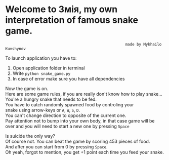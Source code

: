 **Welcome to Змія, my own interpretation of famous snake game.**
=
                                                         made by Mykhailo Kuvshynov

To launch application you have to: 
1. Open application folder in terminal 
2. Write `python snake_game.py` 
3. In case of error make sure you have all dependencies 

Now the game is on. \
Here are some game rules, if you are really don't know how to play snake... \
You're a hungry snake that needs to be fed. \
You have to catch randomly spawned food by controling your \
snake using arrow-keys or `A`, `W`, `S`, `D`.\
 You can't change direction to opposite of the current one. \
Pay attention not to bump into your own body, in that case game will be \
over and you will need to start a new one by pressing `Space`
   
Is suicide the only way? \
Of course not. You can beat the game by scoring 453 pieces of food. \
And after you can start from 0 by pressing `Space`. \
Oh yeah, forgot to mention, you get +1 point each time you feed your snake.
      


